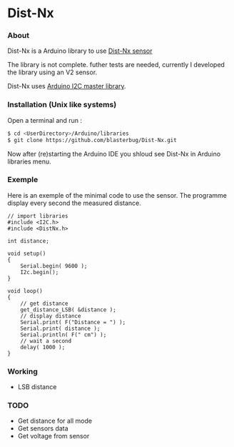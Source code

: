 # Dist-Nx

### About

Dist-Nx is a Arduino library to use [Dist-Nx sensor](http://www.mindsensors.com/index.php?module=pagemaster&PAGE_user_op=view_page&PAGE_id=73)

The library is not complete. futher tests are needed, currently I developed the
library using an V2 sensor.

Dist-Nx uses [Arduino I2C master library](http://dsscircuits.com/articles/arduino-i2c-master-library).


### Installation (Unix like systems)

Open a terminal and run :
```bash
$ cd <UserDirectory>/Arduino/libraries
$ git clone https://github.com/blasterbug/Dist-Nx.git
```

Now after (re)starting the Arduino IDE you shloud see Dist-Nx in Arduino 
libraries menu.

### Exemple

Here is an exemple of the minimal code to use the sensor. The programme display
every second the measured distance.

```arduino
// import libraries
#include <I2C.h>
#include <DistNx.h>

int distance;

void setup()
{
    Serial.begin( 9600 );
    I2c.begin();
}

void loop()
{
    // get distance
    get_distance_LSB( &distance );
    // display distance
    Serial.print( F("Distance = ") );
    Serial.print( distance );
    Serial.println( F(" cm") );
    // wait a second
    delay( 1000 );
}
```

### Working

 - LSB distance


### TODO

 - Get distance for all mode
 - Get sensors data
 - Get voltage from sensor

